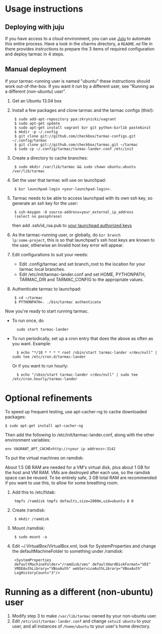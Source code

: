 Usage instructions
==================


Deploying with juju
-------------------

If you have access to a cloud environment, you can use [Juju][2] to automate
this entire process. Have a look in the charms directory, a `README.md` file in
there provides instructions to prepare the 3 items of required configuration
and deploy tarmac in 4 steps.

Manual deployment
-----------------

If your tarmac-running user is named "ubuntu" these instructions should
work out-of-the-box. If you want it run by a different user, see
"Running as a different (non-ubuntu) user".

1. Get an Ubuntu 13.04 box
2. Install a few packages and clone tarmac and the tarmac configs (this!):

        $ sudo add-apt-repository ppa:zkrynicki/vagrant
        $ sudo apt-get update
        $ sudo apt-get install vagrant bzr git python-bzrlib pastebinit
        $ mkdir -p ~/.config
        $ git clone git://github.com/checkbox/tarmac-configs.git ~/.config/tarmac
        $ git clone git://github.com/checkbox/tarmac.git ~/tarmac
        $ sudo cp ~/.config/tarmac/tarmac-lander.conf /etc/init

3. Create a directory to cache branches:

        $ sudo mkdir /var/lib/tarmac && sudo chown ubuntu.ubuntu /var/lib/tarmac

4. Set the user that tarmac will use on launchpad:

        $ bzr launchpad-login <your-launchpad-login>.

5. Tarmac needs to be able to access launchpad with its own ssh key, so generate
   an ssh key for the user:

        $ ssh-keygen -O source-address=your_external_ip_address
        (select no passphrase)
   then add .ssh/id_rsa.pub to [your launchpad authorized keys](https://launchpad.net/~/+editsshkeys)

6. As the tarmac-running user, or globally, do <code>bzr branch lp:some-project</code>, this is so that
   launchpad's ssh host keys are known to the user, otherwise an Invalid host key error will appear.

7. Edit configurations to suit your needs:

    * Edit .config/tarmac and set branch_root to the location for your
      tarmac local branches.
    * Edit /etc/init/tarmac-lander.conf and set HOME, PYTHONPATH, TARMAC_DIR
      and TARMAC_CONFIG to the appropriate values.

8. Authenticate tarmac to launchpad:

        $ cd ~/tarmac
        $ PYTHONPATH=. ./bin/tarmac authenticate

Now you're ready to start running tarmac.

* To run once, do

        sudo start tarmac-lander

* To run periodically, set up a cron entry that does the above as often as you want. Example:

        $ echo "*/10 * * * * root /sbin/start tarmac-lander >/dev/null" | sudo tee /etc/cron.d/tarmac-lander

    Or if you want to run hourly:

        $ echo "/sbin/start tarmac-lander >/dev/null" | sudo tee /etc/cron.hourly/tarmac-lander

Optional refinements
====================

To speed up frequent testing, use apt-cacher-ng to cache downloaded packages:

    $ sudo apt-get install apt-cacher-ng

Then add the following to /etc/init/tarmac-lander.conf, along with the other
environment variables:

    env VAGRANT_APT_CACHE=http://<your ip address>:3142

To put the virtual machines on ramdisk:

About 1.5 GB RAM are needed for a VM's virtual disk, plus about 1 GB for the
host and VM RAM. VMs are destroyed after each use, so the ramdisk space can be
reused. To be entirely safe, 3 GB total RAM are recommended if you want to use
this, to allow for some breathing room.

1. Add this to /etc/fstab:

        tmpfs /ramdisk tmpfs defaults,size=2000m,uid=ubuntu 0 0

2. Create /ramdisk:

        $ mkdir /ramdisk

3. Mount /ramdisk:

        $ sudo mount -a

5. Edit ~/.VirtualBox/VirtualBox.xml, look for SystemProperties and change
the defaultMachineFolder to something under /ramdisk:

        <SystemProperties
        defaultMachineFolder="/ramdisk/vms" defaultHardDiskFormat="VDI"
        VRDEAuthLibrary="VBoxAuth" webServiceAuthLibrary="VBoxAuth"
        LogHistoryCount="3"/>


Running as a different (non-ubuntu) user
========================================

1. Modify step 3 to make `/var/lib/tarmac` owned by your non-ubuntu user.
2. Edit `/etc/init/tarmac-lander.conf` and change `setuid ubuntu` to your user, and
   all instances of  `/home/ubuntu` to your user's home directory.


[2]: http://juju.ubuntu.com
